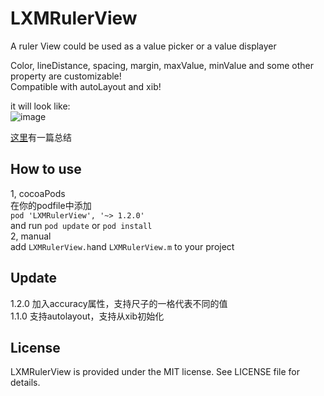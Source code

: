 # LXMRulerView
A ruler View could be used as a value picker or a value displayer    

Color, lineDistance, spacing, margin, maxValue, minValue and some other property are customizable!     
Compatible with autoLayout and xib!

it will look like:    
![image](https://github.com/Phelthas/LXMRulerView/blob/master/Screenshots/rulerView.gif)       

[这里](http://www.cnblogs.com/Phelthas/p/5697166.html)有一篇总结    


## How to use   
1, cocoaPods    
在你的podfile中添加        
`pod 'LXMRulerView', '~> 1.2.0'`    
and run `pod update` or `pod install`    
2, manual    
add `LXMRulerView.h`and `LXMRulerView.m` to your project


## Update
1.2.0    加入accuracy属性，支持尺子的一格代表不同的值    
1.1.0    支持autolayout，支持从xib初始化    




## License
LXMRulerView is provided under the MIT license. See LICENSE file for details.

